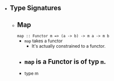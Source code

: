 - ## Type Signatures
	- ## Map
	  `map :: Functor m => (a -> b) -> m a -> m b`
		- `map` takes a functor
			- It's actually constrained to a functor.
		- `map` is a Functor is of typ `m`.
			-
		- type m